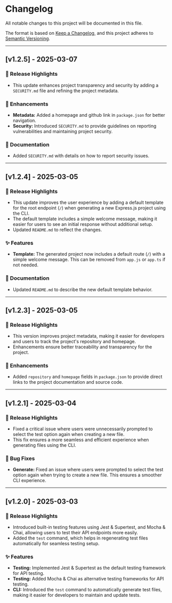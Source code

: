 # Changelog

All notable changes to this project will be documented in this file.

The format is based on [Keep a Changelog](https://keepachangelog.com/en/1.1.0/),
and this project adheres to [Semantic Versioning](https://semver.org/spec/v2.0.0.html).

---

## [v1.2.5] - 2025-03-07

### 🚀 Release Highlights

- This update enhances project transparency and security by adding a `SECURITY.md` file and refining the project metadata.

### 🔧 Enhancements

- **Metadata:** Added a homepage and github link in `package.json` for better navigation.
- **Security:** Introduced `SECURITY.md` to provide guidelines on reporting vulnerabilities and maintaining project security.

### 📖 Documentation

- Added `SECURITY.md` with details on how to report security issues.

---

## [v1.2.4] - 2025-03-05

### 🚀 Release Highlights

- This update improves the user experience by adding a default template for the root endpoint (`/`) when generating a new Express.js project using the CLI.
- The default template includes a simple welcome message, making it easier for users to see an initial response without additional setup.
- Updated `README.md` to reflect the changes.

### ✨ Features

- **Template:** The generated project now includes a default route (`/`) with a simple welcome message. This can be removed from `app.js` or `app.ts` if not needed.

### 📖 Documentation

- Updated `README.md` to describe the new default template behavior.

---

## [v1.2.3] - 2025-03-05

### 🚀 Release Highlights

- This version improves project metadata, making it easier for developers and users to track the project's repository and homepage.
- Enhancements ensure better traceability and transparency for the project.

### 🔧 Enhancements

- Added `repository` and `homepage` fields in `package.json` to provide direct links to the project documentation and source code.

---

## [v1.2.1] - 2025-03-04

### 🚀 Release Highlights

- Fixed a critical issue where users were unnecessarily prompted to select the test option again when creating a new file.
- This fix ensures a more seamless and efficient experience when generating files using the CLI.

### 🐛 Bug Fixes

- **Generate:** Fixed an issue where users were prompted to select the test option again when trying to create a new file. This ensures a smoother CLI experience.

---

## [v1.2.0] - 2025-03-03

### 🚀 Release Highlights

- Introduced built-in testing features using Jest & Supertest, and Mocha & Chai, allowing users to test their API endpoints more easily.
- Added the `test` command, which helps in regenerating test files automatically for seamless testing setup.

### ✨ Features

- **Testing:** Implemented Jest & Supertest as the default testing framework for API testing.
- **Testing:** Added Mocha & Chai as alternative testing frameworks for API testing.
- **CLI:** Introduced the `test` command to automatically generate test files, making it easier for developers to maintain and update tests.

